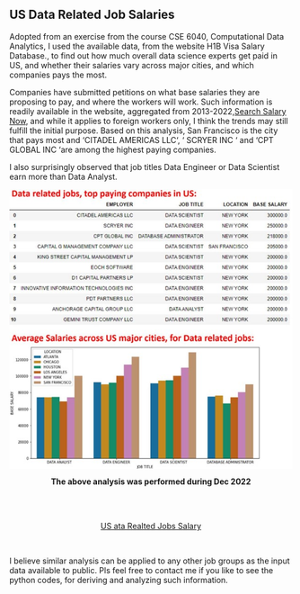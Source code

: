 <h2>US Data Related Job Salaries</h2>
<p>Adopted from an exercise from the course CSE 6040, Computational Data Analytics, I used the available data, from the website H1B Visa Salary Database., to find out how much overall data science experts get paid in US, 
and whether their salaries vary across major cities, and which companies pays the most.</p>
<p>Companies have submitted petitions on what base salaries they are proposing to pay, and where the workers will work. 
Such information is readily available in the website, aggregated from 2013-2022,<a href='https://h1bdata.info/index.php'>Search Salary Now</a>, and while it applies to foreign workers only, 
I think the trends may still fulfill the initial purpose.
Based on this analysis, San Francisco is the city that pays most and ‘CITADEL AMERICAS LLC‘, ‘ SCRYER INC ‘ and ‘CPT GLOBAL INC ‘are 
 among the highest paying companies.</p>
<p>I also surprisingly observed that job titles Data Engineer or Data Scientist earn more than Data Analyst.</p>
 <div  align="center">
  
 <kbd><img align="center" src="US_Data_Salaries.jpg" /></kbd>

</div>

<p align="center"><b>The above analysis was performed during Dec 2022</b></p>
<br><br>
<p align="center"><a href='DataRealtedJobs_Salary_comp.ipynb'>US ata Realted Jobs Salary</a></p>
<br>
<p>
I believe similar analysis can be applied to any other job groups as the input data available to public. 
  Pls feel free to contact me if you like to see the python codes, for deriving and analyzing such information.</p>
